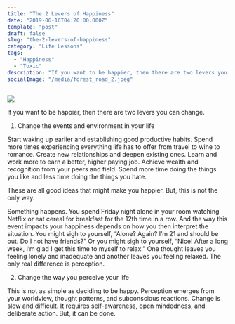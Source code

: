 ```yaml
---
title: "The 2 Levers of Happiness"
date: "2019-06-16T04:20:00.000Z"
template: "post"
draft: false
slug: "the-2-levers-of-happiness"
category: "Life Lessons"
tags:
  - "Happiness"
  - "Toxic"
description: "If you want to be happier, then there are two levers you can change."
socialImage: "/media/forest_road_2.jpeg"
---
```


![](/media/forest_road_2.jpeg)

If you want to be happier, then there are two levers you can change.

1. Change the events and environment in your life

Start waking up earlier and establishing good productive habits. Spend more times experiencing everything life has to offer from travel to wine to romance. Create new relationships and deepen existing ones. Learn and work more to earn a better, higher paying job. Achieve wealth and recognition from your peers and field. Spend more time doing the things you like and less time doing the things you hate.

These are all good ideas that might make you happier. But, this is not the only way.

Something happens. You spend Friday night alone in your room watching Netflix or eat cereal for breakfast for the 12th time in a row. And the way this event impacts your happiness depends on how you then interpret the situation. You might sigh to yourself, “Alone? Again? I’m 21 and should be out. Do I not have friends?” Or you might sigh to yourself, “Nice! After a long week, I’m glad I get this time to myself to relax.” One thought leaves you feeling lonely and inadequate and another leaves you feeling relaxed. The only real difference is perception.

2. Change the way you perceive your life

This is not as simple as deciding to be happy. Perception emerges from your worldview, thought patterns, and subconscious reactions. Change is slow and difficult. It requires self-awareness, open mindedness, and deliberate action. But, it can be done.
